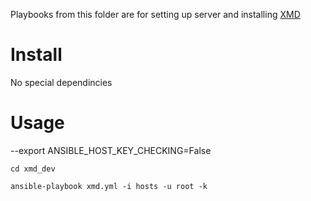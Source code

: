 Playbooks from this folder are for setting up server and installing [XMD](https://github.com/sseshachala/xmd)

Install
=======

No special dependincies

Usage
=====
--export ANSIBLE_HOST_KEY_CHECKING=False
```
cd xmd_dev
 
ansible-playbook xmd.yml -i hosts -u root -k 
```
